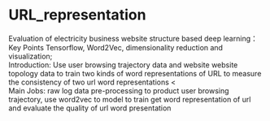 # URL_representation
Evaluation of electricity business website structure based deep learning：<br>Key Points Tensorflow, Word2Vec, dimensionality reduction and visualization;<br> Introduction: Use user browsing trajectory data and website website topology data to train two kinds of word representations of URL to measure the consistency of two url word representations &lt;<br>  Main Jobs: raw log data pre-processing to product user browsing trajectory, use word2vec to model to train get word representation of url and evaluate the quality of url word presentation
